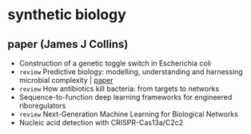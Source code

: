 # synthetic biology 
## paper (James J Collins)
- Construction of a genetic toggle switch in Escherichia coli
- `review` Predictive biology: modelling, understanding and harnessing microbial complexity | [paper](https://www.nature.com/articles/s41579-020-0372-5)
- `review` How antibiotics kill bacteria: from targets to networks
- Sequence-to-function deep learning frameworks for engineered riboregulators
- `review` Next-Generation Machine Learning for Biological Networks
- Nucleic acid detection with CRISPR-Cas13a/C2c2
